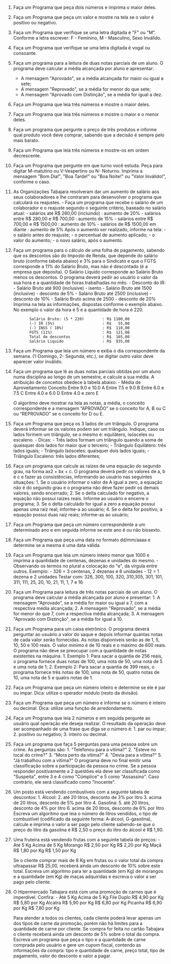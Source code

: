﻿1.  Faça um Programa que peça dois números e imprima o maior deles.
2.  Faça um Programa que peça um valor e mostre na tela se o valor é positivo ou negativo.
3.  Faça um Programa que verifique se uma letra digitada é "F" ou "M". Conforme a letra escrever: F - Feminino, M - Masculino, Sexo Inválido.
4.  Faça um Programa que verifique se uma letra digitada é vogal ou consoante.
5.  Faça um programa para a leitura de duas notas parciais de um aluno. O programa deve calcular a média alcançada por aluno e apresentar:
    -   A mensagem "Aprovado", se a média alcançada for maior ou igual a sete;
    -   A mensagem "Reprovado", se a média for menor do que sete;
    -   A mensagem "Aprovado com Distinção", se a média for igual a dez.
6.  Faça um Programa que leia três números e mostre o maior deles.
7.  Faça um Programa que leia três números e mostre o maior e o menor deles.
8.  Faça um programa que pergunte o preço de três produtos e informe qual produto você deve comprar, sabendo que a decisão é sempre pelo mais barato.
9.  Faça um Programa que leia três números e mostre-os em ordem decrescente.
10.  Faça um Programa que pergunte em que turno você estuda. Peça para digitar M-matutino ou V-Vespertino ou N- Noturno. Imprima a mensagem "Bom Dia!", "Boa Tarde!" ou "Boa Noite!" ou "Valor Inválido!", conforme o caso.
11.  As Organizações Tabajara resolveram dar um aumento de salário aos seus colaboradores e lhe contraram para desenvolver o programa que calculará os reajustes.
    -   Faça um programa que recebe o salário de um colaborador e o reajuste segundo o seguinte critério, baseado no salário atual:
    -   salários até R$ 280,00 (incluindo) : aumento de 20%
    -   salários entre R$ 280,00 e R$ 700,00 : aumento de 15%
    -   salários entre R$ 700,00 e R$ 1500,00 : aumento de 10%
    -   salários de R$ 1500,00 em diante : aumento de 5%  Após o aumento ser realizado, informe na tela:
    -   o salário antes do reajuste;
    -   o percentual de aumento aplicado;
    -   o valor do aumento;
    -   o novo salário, após o aumento.
12.  Faça um programa para o cálculo de uma folha de pagamento, sabendo que os descontos são do Imposto de Renda, que depende do salário bruto (conforme tabela abaixo) e 3% para o Sindicato e que o FGTS corresponde a 11% do Salário Bruto, mas não é descontado (é a empresa que deposita). O Salário Líquido corresponde ao Salário Bruto menos os descontos. O programa deverá pedir ao usuário o valor da sua hora e a quantidade de horas trabalhadas no mês.
    -   Desconto do IR:
    -   Salário Bruto até 900 (inclusive) - isento
    -   Salário Bruto até 1500 (inclusive) - desconto de 5%
    -   Salário Bruto até 2500 (inclusive) - desconto de 10%
    -   Salário Bruto acima de 2500 - desconto de 20%  Imprima na tela as informações, dispostas conforme o exemplo abaixo. No exemplo o valor da hora é 5 e a quantidade de hora é 220.
        
                Salário Bruto: (5 * 220)        : R$ 1100,00
                (-) IR (5%)                     : R$   55,00  
                (-) INSS ( 10%)                 : R$  110,00
                FGTS (11%)                      : R$  121,00
                Total de descontos              : R$  165,00
                Salário Liquido                 : R$  935,00
        
13.  Faça um Programa que leia um número e exiba o dia correspondente da semana. (1-Domingo, 2- Segunda, etc.), se digitar outro valor deve aparecer valor inválido.
14.  Faça um programa que lê as duas notas parciais obtidas por um aluno numa disciplina ao longo de um semestre, e calcule a sua média. A atribuição de conceitos obedece à tabela abaixo:
    -     Média de Aproveitamento  Conceito
          Entre 9.0 e 10.0        A
          Entre 7.5 e 9.0         B
          Entre 6.0 e 7.5         C
          Entre 4.0 e 6.0         D
          Entre 4.0 e zero        E
        
        O algoritmo deve mostrar na tela as notas, a média, o conceito correspondente e a mensagem “APROVADO” se o conceito for A, B ou C ou “REPROVADO” se o conceito for D ou E.
15.  Faça um Programa que peça os 3 lados de um triângulo. O programa deverá informar se os valores podem ser um triângulo. Indique, caso os lados formem um triângulo, se o mesmo é: equilátero, isósceles ou escaleno.
    -   Dicas:
    -   Três lados formam um triângulo quando a soma de quaisquer dois lados for maior que o terceiro;
    -   Triângulo Equilátero: três lados iguais;
    -   Triângulo Isósceles: quaisquer dois lados iguais;
    -   Triângulo Escaleno: três lados diferentes;
16.  Faça um programa que calcule as raízes de uma equação do segundo grau, na forma ax2 + bx + c. O programa deverá pedir os valores de a, b e c e fazer as consistências, informando ao usuário nas seguintes situações:
    1.  Se o usuário informar o valor de A igual a zero, a equação não é do segundo grau e o programa não deve fazer pedir os demais valores, sendo encerrado;
    2.  Se o delta calculado for negativo, a equação não possui raizes reais. Informe ao usuário e encerre o programa;
    3.  Se o delta calculado for igual a zero a equação possui apenas uma raiz real; informe-a ao usuário;
    4.  Se o delta for positivo, a equação possui duas raiz reais; informe-as ao usuário;
17.  Faça um Programa que peça um número correspondente a um determinado ano e em seguida informe se este ano é ou não bissexto.
18.  Faça um Programa que peça uma data no formato dd/mm/aaaa e determine se a mesma é uma data válida.
19.  Faça um Programa que leia um número inteiro menor que 1000 e imprima a quantidade de centenas, dezenas e unidades do mesmo.
    -   Observando os termos no plural a colocação do "e", da vírgula entre outros.  Exemplo:
    -   326 = 3 centenas, 2 dezenas e 6 unidades
    -   12 = 1 dezena e 2 unidades  Testar com: 326, 300, 100, 320, 310,305, 301, 101, 311, 111, 25, 20, 10, 21, 11, 1, 7 e 16
20.  Faça um Programa para leitura de três notas parciais de um aluno. O programa deve calcular a média alcançada por aluno e presentar:
    1.  A mensagem "Aprovado", se a média for maior ou igual a 7, com a respectiva média alcançada;
    2.  A mensagem "Reprovado", se a média for menor do que 7, com a respectiva média alcançada;
    3.  A mensagem "Aprovado com Distinção", se a média for igual a 10.
21.  Faça um Programa para um caixa eletrônico. O programa deverá perguntar ao usuário a valor do saque e depois informar quantas notas de cada valor serão fornecidas. As notas disponíveis serão as de 1, 5, 10, 50 e 100 reais. O valor mínimo é de 10 reais e o máximo de 600 reais. O programa não deve se preocupar com a quantidade de notas existentes na máquina.
    1.  Exemplo 1: Para sacar a quantia de 256 reais, o programa fornece duas notas de 100, uma nota de 50, uma nota de 5 e uma nota de 1;
    2.  Exemplo 2: Para sacar a quantia de 399 reais, o programa fornece três notas de 100, uma nota de 50, quatro notas de 10, uma nota de 5 e quatro notas de 1.
22.  Faça um Programa que peça um número inteiro e determine se ele é par ou impar. Dica: utilize o operador módulo (resto da divisão).
23.  Faça um Programa que peça um número e informe se o número é inteiro ou decimal. Dica: utilize uma função de arredondamento.
24.  Faça um Programa que leia 2 números e em seguida pergunte ao usuário qual operação ele deseja realizar. O resultado da operação deve ser acompanhado de uma frase que diga se o número é:
    1.  par ou ímpar;
    2.  positivo ou negativo;
    3.  inteiro ou decimal.
25.  Faça um programa que faça 5 perguntas para uma pessoa sobre um crime. As perguntas são:
    1.  "Telefonou para a vítima?"
    2.  "Esteve no local do crime?"
    3.  "Mora perto da vítima?"
    4.  "Devia para a vítima?"
    5.  "Já trabalhou com a vítima?"  O programa deve no final emitir uma classificação sobre a participação da pessoa no crime. Se a pessoa responder positivamente a 2 questões ela deve ser classificada como "Suspeita", entre 3 e 4 como "Cúmplice" e 5 como "Assassino". Caso contrário, ele será classificado como "Inocente".
26.  Um posto está vendendo combustíveis com a seguinte tabela de descontos:
    1.  Álcool:
    2.  até 20 litros, desconto de 3% por litro
    3.  acima de 20 litros, desconto de 5% por litro
    4.  Gasolina:
    5.  até 20 litros, desconto de 4% por litro
    6.  acima de 20 litros, desconto de 6% por litro  Escreva um algoritmo que leia o número de litros vendidos, o tipo de combustível (codificado da seguinte forma: A-álcool, G-gasolina), calcule e imprima o valor a ser pago pelo cliente sabendo-se que o preço do litro da gasolina é R$ 2,50 o preço do litro do álcool é R$ 1,90.
27.  Uma fruteira está vendendo frutas com a seguinte tabela de preços:
    -                         Até 5 Kg           Acima de 5 Kg
        Morango         R$ 2,50 por Kg          R$ 2,20 por Kg
        Maçã            R$ 1,80 por Kg          R$ 1,50 por Kg
        
        Se o cliente comprar mais de 8 Kg em frutas ou o valor total da compra ultrapassar R$ 25,00, receberá ainda um desconto de 10% sobre este total. Escreva um algoritmo para ler a quantidade (em Kg) de morangos e a quantidade (em Kg) de maças adquiridas e escreva o valor a ser pago pelo cliente.
28.  O Hipermercado Tabajara está com uma promoção de carnes que é imperdível. Confira:
    -                         Até 5 Kg           Acima de 5 Kg
        File Duplo      R$ 4,90 por Kg          R$ 5,80 por Kg
        Alcatra         R$ 5,90 por Kg          R$ 6,80 por Kg
        Picanha         R$ 6,90 por Kg          R$ 7,80 por Kg
        
        Para atender a todos os clientes, cada cliente poderá levar apenas um dos tipos de carne da promoção, porém não há limites para a quantidade de carne por cliente. Se compra for feita no cartão Tabajara o cliente receberá ainda um desconto de 5% sobre o total da compra. Escreva um programa que peça o tipo e a quantidade de carne comprada pelo usuário e gere um cupom fiscal, contendo as informações da compra: tipo e quantidade de carne, preço total, tipo de pagamento, valor do desconto e valor a pagar.
